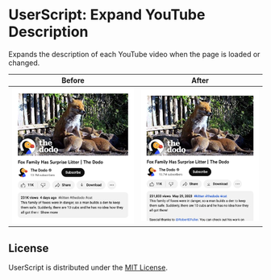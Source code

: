 # UserScript: Expand YouTube Description

Expands the description of each YouTube video when the page is loaded or changed.

<table>
  <thead>
    <tr>
      <th>Before</th>
      <th>After</th>
    <tr>
  </thead>
  <tbody>
    <tr>
      <td>
        <img
          alt="Minimized description before applying UserScript"
          src="./attachment/before.png"
        >
      </td>
      <td>
        <img
          alt="Expanded description after applying UserScript"
          src="./attachment/after.png"
        >
      </td>
    </tr>
  </tbody>
</table>

## License

UserScript is distributed under the [MIT License](./License).
